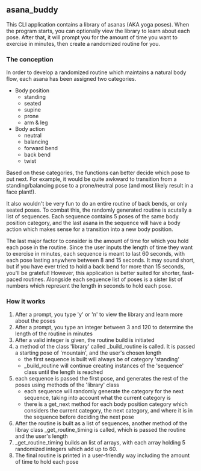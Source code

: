 ## asana_buddy

This CLI application contains a library of asanas (AKA yoga poses). When the program starts, you can optionally view the library to learn about each pose. After that, it will prompt you for the amount of time you want to exercise in minutes, then create a randomized routine for you. 

### The conception

In order to develop a randomized routine which maintains a natural body flow, each asana has been assigned two categories. 
- Body position
  - standing
  - seated
  - supine
  - prone
  - arm & leg
- Body action
  - neutral
  - balancing
  - forward bend
  - back bend
  - twist

Based on these categories, the functions can better decide which pose to put next. For example, it would be quite awkward to transition from a standing/balancing pose to a prone/neutral pose (and most likely result in a face plant!).   

It also wouldn't be very fun to do an entire routine of back bends, or only seated poses. To combat this, the randomly generated routine is acutally a list of sequences. Each sequence contains 5 poses of the same body position category, and the last asana in the sequence will have a body action which makes sense for a transition into a new body position.  

The last major factor to consider is the amount of time for which you hold each pose in the routine. Since the user inputs the length of time they want to exercise in minutes, each sequence is meant to last 60 seconds, with each pose lasting anywhere between 8 and 15 seconds. It may sound short, but if you have ever tried to hold a back bend for more than 15 seconds, you'll be grateful! However, this application is better suited for shorter, fast-paced routines. Alongside each sequence list of poses is a sister list of numbers which represent the length in seconds to hold each pose.

### How it works

1. After a prompt, you type 'y' or 'n' to view the library and learn more about the poses
2. After a prompt, you type an integer between 3 and 120 to determine the length of the routine in minutes
3. After a valid integer is given, the routine build is initiated
4. a method of the class 'library' called _build_routine is called. It is passed a starting pose of 'mountain', and the user's chosen length
    - the first sequence is built will always be of category 'standing'
    - _build_routine will continue creating instances of the 'sequence' class until the length is reached
5. each sequence is passed the first pose, and generates the rest of the poses using methods of the 'library' class
    - each sequence will randomly generate the category for the next sequence, taking into account what the current category is
    - there is a get_next method for each body position category which considers the current category, the next category, and where it is in the sequence before deciding the next pose
6. After the routine is built as a list of sequences, another method of the libray class _get_routine_timing is called, which is passed the routine and the user's length
7. _get_routine_timing builds an list of arrays, with each array holding 5 randomized integers which add up to 60.
8. The final routine is printed in a user-friendly way including the amount of time to hold each pose
   
 
